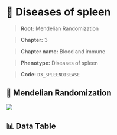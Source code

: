 # 🧪 Diseases of spleen

> **Root:** Mendelian Randomization

> **Chapter:** 3  

> **Chapter name:** Blood and immune

> **Phenotype:** Diseases of spleen  

> **Code:** `D3_SPLEENDISEASE`

## 🧬 Mendelian Randomization  

<img src="/MR/Figures/Forward/D3_SPLEENDISEASE.png"/>

## 📊 Data Table

<CsvTableMRF src="/MR_Data/Forward/D3_SPLEENDISEASE.csv"/>
